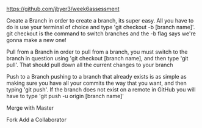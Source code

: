 https://github.com/jbyer3/week6assessment

Create a Branch
  in order to create a branch, its super easy.
  All you have to do is use your terminal of 
  choice and type 'git checkout -b [branch name]'.
  git checkout is the command to switch branches
  and the -b flag says we're gonna make a new one!

Pull from a Branch
  in order to pull from a branch, you must switch 
  to the branch in question using 'git checkout 
  [branch name], and then type 'git pull'. That
  should pull down all the current changes to your
  branch

Push to a Branch
  pushing to a branch that already exists is
  as simple as making sure you have all your
  commits the way that you want, and then
  typing 'git push'. If the branch does
  not exist on a remote in GitHub you will
  have to type 'git push -u origin [branch name]'

Merge with Master
  
Fork
Add a Collaborator